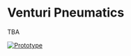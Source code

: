 # Venturi Pneumatics
TBA

[![Prototype](https://github.com/Oakman-Industries/Venturi/blob/main/Pneumatics/Pneumatics.jpg)](https://github.com/Oakman-Industries/Venturi/)
